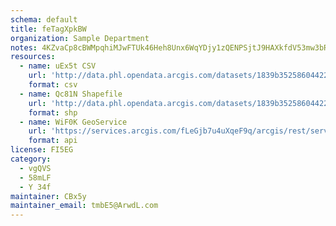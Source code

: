 ```yaml
---
schema: default
title: feTagXpkBW 
organization: Sample Department 
notes: 4KZvaCp8cBWMpqhiMJwFTUk46Heh8Unx6WqYDjy1zQENPSjtJ9HAXkfdV53mw3bRGcF0IloL IxfvnGOeutYogy2sdZV E9Q7Prl 
resources:
  - name: uEx5t CSV
    url: 'http://data.phl.opendata.arcgis.com/datasets/1839b35258604422b0b520cbb668df0d_0.csv'
    format: csv
  - name: Qc81N Shapefile
    url: 'http://data.phl.opendata.arcgis.com/datasets/1839b35258604422b0b520cbb668df0d_0.zip'
    format: shp
  - name: WiF0K GeoService
    url: 'https://services.arcgis.com/fLeGjb7u4uXqeF9q/arcgis/rest/services/Air_Monitoring_Stations/FeatureServer/0/query'
    format: api
license: FI5EG 
category:
  - vgQVS 
  - 58mLF 
  - Y 34f 
maintainer: CBx5y  
maintainer_email: tmbE5@ArwdL.com
---
```

